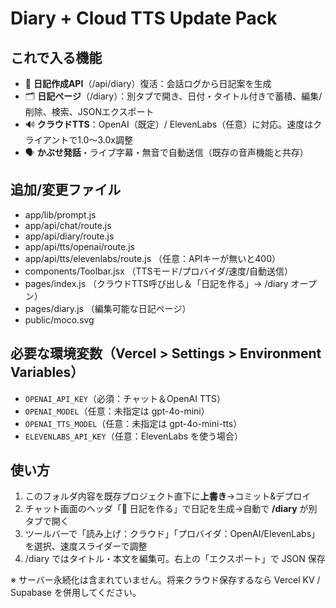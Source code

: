 # Diary + Cloud TTS Update Pack

## これで入る機能
- 📓 **日記作成API**（/api/diary）復活：会話ログから日記案を生成
- 🗂 **日記ページ**（/diary）：別タブで開き、日付・タイトル付きで蓄積、編集/削除、検索、JSONエクスポート
- 🔊 **クラウドTTS**：OpenAI（既定）/ ElevenLabs（任意）に対応。速度はクライアントで1.0〜3.0x調整
- 🗣 **かぶせ発話**・ライブ字幕・無音で自動送信（既存の音声機能と共存）

## 追加/変更ファイル
- app/lib/prompt.js
- app/api/chat/route.js
- app/api/diary/route.js
- app/api/tts/openai/route.js
- app/api/tts/elevenlabs/route.js （任意：APIキーが無いと400）
- components/Toolbar.jsx （TTSモード/プロバイダ/速度/自動送信）
- pages/index.js （クラウドTTS呼び出し＆「日記を作る」→ /diary オープン）
- pages/diary.js （編集可能な日記ページ）
- public/moco.svg

## 必要な環境変数（Vercel > Settings > Environment Variables）
- `OPENAI_API_KEY`（必須：チャット＆OpenAI TTS）
- `OPENAI_MODEL`（任意：未指定は gpt-4o-mini）
- `OPENAI_TTS_MODEL`（任意：未指定は gpt-4o-mini-tts）
- `ELEVENLABS_API_KEY`（任意：ElevenLabs を使う場合）

## 使い方
1) このフォルダ内容を既存プロジェクト直下に**上書き**→コミット&デプロイ
2) チャット画面のヘッダ「📓 日記を作る」で日記を生成→自動で **/diary** が別タブで開く
3) ツールバーで「読み上げ：クラウド」「プロバイダ：OpenAI/ElevenLabs」を選択、速度スライダーで調整
4) /diary ではタイトル・本文を編集可。右上の「エクスポート」で JSON 保存

※ サーバー永続化は含まれていません。将来クラウド保存するなら Vercel KV / Supabase を併用してください。
